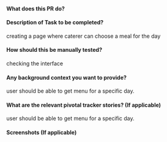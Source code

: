  #### What does this PR do?


#### Description of Task to be completed?
creating a page where caterer can choose a meal for the day

#### How should this be manually tested?

checking the interface

#### Any background context you want to provide?
user should be able to get menu for a specific day.



#### What are the relevant pivotal tracker stories? (If applicable)
user should be able to get menu for a specific day.


#### Screenshots (If applicable)